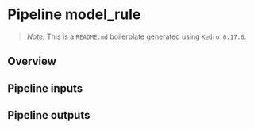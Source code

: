 # Pipeline model_rule

> *Note:* This is a `README.md` boilerplate generated using `Kedro 0.17.6`.

## Overview

<!---
Please describe your modular pipeline here.
-->

## Pipeline inputs

<!---
The list of pipeline inputs.
-->

## Pipeline outputs

<!---
The list of pipeline outputs.
-->
